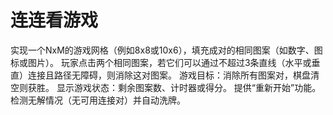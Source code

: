 # 连连看游戏

实现一个NxM的游戏网格（例如8x8或10x6），填充成对的相同图案（如数字、图标或图片）。
玩家点击两个相同图案，若它们可以通过不超过3条直线（水平或垂直）连接且路径无障碍，则消除这对图案。
游戏目标：消除所有图案对，棋盘清空则获胜。
显示游戏状态：剩余图案数、计时器或得分。
提供“重新开始”功能。
检测无解情况（无可用连接对）并自动洗牌。